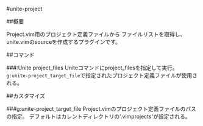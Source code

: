 #unite-project


##概要

Project.vim用のプロジェクト定義ファイルから
ファイルリストを取得し、unite.vimのsourceを作成するプラグインです。


##コマンド

###:Unite project_files
Uniteコマンドにproject_filesを指定して実行。
`g:unite-project_target_file`で指定されたプロジェクト定義ファイルが使用される。


##カスタマイズ

###g:unite-project_target_file
Project.vimのプロジェクト定義ファイルのパスの指定。
デフォルトはカレントディレクトリの'.vimprojects'が設定される。
